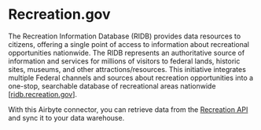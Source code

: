 # Recreation.gov

The Recreation Information Database (RIDB) provides data resources to citizens,
offering a single point of access to information about recreational opportunities nationwide.
The RIDB represents an authoritative source of information and services for millions of visitors to federal lands,
historic sites, museums, and other attractions/resources.
This initiative integrates multiple Federal channels and
sources about recreation opportunities into a one-stop,
searchable database of recreational areas nationwide [[ridb.recreation.gov](https://ridb.recreation.gov/docs)].

With this Airbyte connector, you can retrieve data from the [Recreation API](https://ridb.recreation.gov/landing) and
sync it to your data warehouse.
